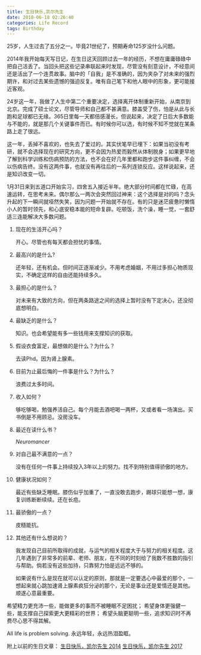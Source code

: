 ```yaml
---
title: 生日快乐,凯尔先生
date: 2018-06-18 02:26:40
categories: Life Record
tags: Birthday
---
```

25岁，人生过去了五分之一。毕竟21世纪了，预期寿命125岁没什么问题。

2014年我开始每天写日记，在生日这天回顾过去一年的经历，不想在庸庸碌碌中把自己活丢了。当回头把这些记录串联起来时发现，尽管没有刻意设计，不经意间还是活出了一个连贯故事。脑中的「自我」是不准确的，因为夹杂了对未来的强烈期许，和对过去某些遗憾的强迫反复。唯有自己笔下和他人眼中的形象，更可能接近客观。

24岁这一年，我做了人生中第二个重要决定，选择离开体制重新开始，从南京到北京。完成了硕士论文，尽管导师和自己都不甚满意。膝盖受了伤，怕是从此与长跑和足球都已无缘。365日里每一天都倍感漫长，但说起来，决定了日后大多数能与不能的，就是那几个关键事件而已。有时候你可以选，有时候不知不觉就在某条路上走了很远。

这一年，丢掉不喜欢的，也失去了爱过的。其实伏笔早已埋下：如果当初没有考研，就不会选择现在的研究方向，更不会因为热爱而毅然从体制脱身；如果更早地了解到科学训练和伤病预防的方法，也不会在好几年里都和跑步这件事纠缠，不会以伤病告终。没有这两件事，也就没有再往后的一系列连锁反应。这样说起来，还是知识改变一切。

1月31日来到五道口开始实习，四舍五入接近半年。绝大部分时间都在忙碌，在高速运转，在思考未来。偶尔那么一两次会突然回过神来：这个选择是对的吗？念头升起的下一瞬间就哑然失笑，因为问题一开始就不存在。有的只是迷茫疲惫时懒惰小人的暂时领先，和心底安稳本能的短命复辟。吃顿饭，洗个澡，睡一觉，一套舒适三连能解决大多数问题。

1. 现在的生活开心吗？

   开心。尽管也有每天都会担忧的事情。

2. 最高兴的是什么?

   还年轻，还有机会。但时间正逐渐减少。不用考虑婚姻，不用过多担心物质现实，不确定这样的自由还能持续多久。

3. 最担心的是什么？

   对未来有大致的方向，但在两条路途之间的选择上暂时没有下定决心，还没彻底想明白。

4. 最缺乏的是什么？

   知识。也会希望能有多一些钱用来支撑知识的获取。

5. 假设衣食富足，最想做的是什么？为什么？

   去读Phd。因为肾上腺素。

6. 目前为止最后悔的一件事是什么？为什么？

   浪费过太多时间。

7. 收入如何？

   够吃够喝，勉强养活自己。每个月能去酒吧喝一两杯，又或者看一场演出。买书倒是不用顾忌。没房没车。

8. 最近在读什么书？

   *Neuromancer*

9. 对自己最不满意的一点？

   没有在任何一件事上持续投入3年以上的努力。找不到特别值得骄傲的地方。

10. 健康状况如何？

    最近有些缺乏睡眠。膝伤似乎加重了，一直没敢去跑步，踢球只能想一想，康复训练断断续续。还在长痘。

11. 最骄傲的一点？

    皮糙能抗。

12. 其他还有什么想说的？

    我发现自己目前所取得的成就，与运气的相关程度大于与努力的相关程度。这几年遇到了非常多的前辈、老师、朋友，在不同的时刻给了我数不胜数的指引与帮助。倘若没有这些加持，只靠努力怕是远远不够的。

    如果说有什么是现在就可以认定的原则，那就是一定要选心中最爱的那个，一想起来就心跳加速肾上腺素疯狂分泌的那个，无论是事业还是爱情还是其他。顺遂心意最重要。



希望精力更充沛一些，能做更多的事而不被睡眠不足困扰；
希望身体更强健一些，能支撑自己探索更大更精彩的世界；
希望头脑更聪明一些，追求知识时不再费尽心思不得其解。


All life is problem solving. 永远年轻，永远热泪盈眶。

附上以前的生日文章：
[生日快乐，凯尔先生  2014](http://kyleyang.net/2014/06/17/%E7%94%9F%E6%97%A5%E5%BF%AB%E4%B9%90%EF%BC%8C%E5%87%AF%E5%B0%94%E5%85%88%E7%94%9F2014/)
[生日快乐，凯尔先生  2017](http://kyleyang.net/2017/06/17/%E7%94%9F%E6%97%A5%E5%BF%AB%E4%B9%90%EF%BC%8C%E5%87%AF%E5%B0%94%E5%85%88%E7%94%9F2017/)
